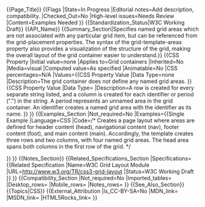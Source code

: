 {{Page_Title}}
{{Flags
|State=In Progress
|Editorial notes=Add description, compatibility.
|Checked_Out=No
|High-level issues=Needs Review
|Content=Examples Needed
}}
{{Standardization_Status|W3C Working Draft}}
{{API_Name}}
{{Summary_Section|Specifies named grid areas which are not associated with any particular grid item, but can be referenced from the grid-placement properties. The syntax of the grid-template-areas property also provides a visualization of the structure of the grid, making the overall layout of the grid container easier to understand.}}
{{CSS Property
|Initial value=none
|Applies to=Grid containers
|Inherited=No
|Media=visual
|Computed value=As specified
|Animatable=No
|CSS percentages=N/A
|Values={{CSS Property Value
|Data Type=none
|Description=The grid container does not define any named grid areas.
}}{{CSS Property Value
|Data Type=<string>
|Description=A row is created for every separate string listed, and a column is created for each identifier or period (".") in the string. A period represents an unnamed area in the grid container. An identifier creates a named grid area with the identifier as its name.
}}
}}
{{Examples_Section
|Not_required=No
|Examples={{Single Example
|Language=CSS
|Code=/* 
Creates a page layout where areas are defined for header content (head), 
navigational content (nav), footer content (foot), and main content (main). 
Accordingly, the template creates three rows and two columns, with four named grid areas. 
The head area spans both columns in the first row of the grid.
*/

<style type="text/css">
  #grid {
    display: grid;
    grid-template-areas: "head head"
                         "nav  main"
                         "foot .   "
  }
  #grid > header { grid-area: head; }
  #grid > nav    { grid-area: nav; }
  #grid > main   { grid-area: main; }
  #grid > footer { grid-area: foot; }
</style>
}}
}}
{{Notes_Section}}
{{Related_Specifications_Section
|Specifications={{Related Specification
|Name=W3C Grid Layout Module
|URL=http://www.w3.org/TR/css3-grid-layout
|Status=W3C Working Draft
}}
}}
{{Compatibility_Section
|Not_required=No
|Imported_tables=
|Desktop_rows=
|Mobile_rows=
|Notes_rows=
}}
{{See_Also_Section}}
{{Topics|CSS}}
{{External_Attribution
|Is_CC-BY-SA=No
|MDN_link=
|MSDN_link=
|HTML5Rocks_link=
}}